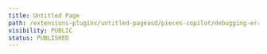 ```yaml
---
title: Untitled Page
path: /extensions-plugins/untitled-pageasd/pieces-copilot/debugging-errors
visibility: PUBLIC
status: PUBLISHED
---
```



